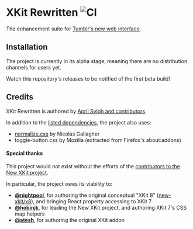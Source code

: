 # XKit Rewritten ![CI](https://github.com/AprilSylph/XKit-Rewritten/workflows/CI/badge.svg)
The enhancement suite for [Tumblr's new web interface](https://tumblr.zendesk.com/hc/articles/360045642454).

## Installation
The project is currently in its alpha stage, meaning there are no distribution channels for users yet.

Watch this repository's releases to be notified of the first beta build!

## Credits
XKit Rewritten is authored by [April Sylph and contributors](https://github.com/AprilSylph/XKit-Rewritten/graphs/contributors).

In addition to the [listed dependencies](https://github.com/AprilSylph/XKit-Rewritten/network/dependencies#package.json), the project also uses:
- [normalize.css](https://github.com/necolas/normalize.css/) by Nicolas Gallagher
- toggle-button.css by Mozilla (extracted from Firefox's about:addons)

#### Special thanks
This project would not exist without the efforts of the [contributors to the New XKit project](https://github.com/new-xkit/XKit/graphs/contributors).

In particular, the project owes its viability to:
- [**@nightpool**](https://github.com/nightpool), for authoring the original conceptual "XKit 8" ([new-xkit/x8](https://github.com/new-xkit/x8)), and bringing React property accessing to XKit 7
- [**@hobinjk**](https://github.com/hobinjk), for leading the New XKit project, and authoring XKit 7's CSS map helpers
- [**@atesh**](https://github.com/atesh), for authoring the original XKit addon
